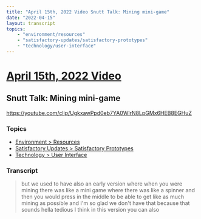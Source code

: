 ```yaml
---
title: "April 15th, 2022 Video Snutt Talk: Mining mini-game"
date: "2022-04-15"
layout: transcript
topics:
    - "environment/resources"
    - "satisfactory-updates/satisfactory-prototypes"
    - "technology/user-interface"
---
```

# [April 15th, 2022 Video](../2022-04-15.md)
## Snutt Talk: Mining mini-game
https://youtube.com/clip/UgkxawPpd0eb7YA0WlrN8LpGMx6HEB8EGHuZ

### Topics
* [Environment > Resources](../topics/environment/resources.md)
* [Satisfactory Updates > Satisfactory Prototypes](../topics/satisfactory-updates/satisfactory-prototypes.md)
* [Technology > User Interface](../topics/technology/user-interface.md)

### Transcript

> but we used to have also an early version where when you were mining there was like a mini game where there was like a spinner and then you would press in the middle to be able to get like as much mining as possible and I'm so glad we don't have that because that sounds hella tedious I think in this version you can also
